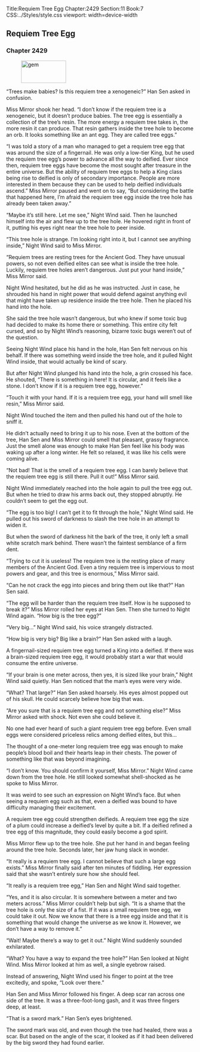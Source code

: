 Title:Requiem Tree Egg 
Chapter:2429 
Section:11 
Book:7 
CSS:../Styles/style.css 
viewport: width=device-width
  
## Requiem Tree Egg
### Chapter 2429 
<figure>
	<img src="../Images/gem.gif" alt="gem" id="gem" width="120" height="60" />
</figure>
  

  
  “Trees make babies? Is this requiem tree a xenogeneic?” Han Sen asked in confusion.

Miss Mirror shook her head. “I don’t know if the requiem tree is a xenogeneic, but it doesn’t produce babies. The tree egg is essentially a collection of the tree’s resin. The more energy a requiem tree takes in, the more resin it can produce. That resin gathers inside the tree hole to become an orb. It looks something like an ant egg. They are called tree eggs.”

“I was told a story of a man who managed to get a requiem tree egg that was around the size of a fingernail. He was only a low-tier King, but he used the requiem tree egg’s power to advance all the way to deified. Ever since then, requiem tree eggs have become the most sought after treasure in the entire universe. But the ability of requiem tree eggs to help a King class being rise to deified is only of secondary importance. People are more interested in them because they can be used to help deified individuals ascend.” Miss Mirror paused and went on to say, “But considering the battle that happened here, I’m afraid the requiem tree egg inside the tree hole has already been taken away.”

“Maybe it’s still here. Let me see,” Night Wind said. Then he launched himself into the air and flew up to the tree hole. He hovered right in front of it, putting his eyes right near the tree hole to peer inside.

“This tree hole is strange. I’m looking right into it, but I cannot see anything inside,” Night Wind said to Miss Mirror.

“Requiem trees are resting trees for the Ancient God. They have unusual powers, so not even deified elites can see what is inside the tree hole. Luckily, requiem tree holes aren’t dangerous. Just put your hand inside,” Miss Mirror said.

Night Wind hesitated, but he did as he was instructed. Just in case, he shrouded his hand in night power that would defend against anything evil that might have taken up residence inside the tree hole. Then he placed his hand into the hole.

She said the tree hole wasn’t dangerous, but who knew if some toxic bug had decided to make its home there or something. This entire city felt cursed, and so by Night Wind’s reasoning, bizarre toxic bugs weren’t out of the question.

Seeing Night Wind place his hand in the hole, Han Sen felt nervous on his behalf. If there was something weird inside the tree hole, and it pulled Night Wind inside, that would actually be kind of scary.

But after Night Wind plunged his hand into the hole, a grin crossed his face. He shouted, “There is something in here! It is circular, and it feels like a stone. I don’t know if it is a requiem tree egg, however.”

“Touch it with your hand. If it is a requiem tree egg, your hand will smell like resin,” Miss Mirror said.

Night Wind touched the item and then pulled his hand out of the hole to sniff it.

He didn’t actually need to bring it up to his nose. Even at the bottom of the tree, Han Sen and Miss Mirror could smell that pleasant, grassy fragrance. Just the smell alone was enough to make Han Sen feel like his body was waking up after a long winter. He felt so relaxed, it was like his cells were coming alive.

“Not bad! That is the smell of a requiem tree egg. I can barely believe that the requiem tree egg is still there. Pull it out!” Miss Mirror said.

Night Wind immediately reached into the hole again to pull the tree egg out. But when he tried to draw his arms back out, they stopped abruptly. He couldn’t seem to get the egg out.

“The egg is too big! I can’t get it to fit through the hole,” Night Wind said. He pulled out his sword of darkness to slash the tree hole in an attempt to widen it.

But when the sword of darkness hit the bark of the tree, it only left a small white scratch mark behind. There wasn’t the faintest semblance of a firm dent.

“Trying to cut it is useless! The requiem tree is the resting place of many members of the Ancient God. Even a tiny requiem tree is impervious to most powers and gear, and this tree is enormous,” Miss Mirror said.

“Can he not crack the egg into pieces and bring them out like that?” Han Sen said.

“The egg will be harder than the requiem tree itself. How is he supposed to break it?” Miss Mirror rolled her eyes at Han Sen. Then she turned to Night Wind again. “How big is the tree egg?”

“Very big…” Night Wind said, his voice strangely distracted.

“How big is very big? Big like a brain?” Han Sen asked with a laugh.

A fingernail-sized requiem tree egg turned a King into a deified. If there was a brain-sized requiem tree egg, it would probably start a war that would consume the entire universe.

“If your brain is one meter across, then yes, it is sized like your brain,” Night Wind said quietly. Han Sen noticed that the man’s eyes were very wide.

“What? That large?” Han Sen asked hoarsely. His eyes almost popped out of his skull. He could scarcely believe how big that was.

“Are you sure that is a requiem tree egg and not something else?” Miss Mirror asked with shock. Not even she could believe it.

No one had ever heard of such a giant requiem tree egg before. Even small eggs were considered priceless relics among deified elites, but this…

The thought of a one-meter long requiem tree egg was enough to make people’s blood boil and their hearts leap in their chests. The power of something like that was beyond imagining.

“I don’t know. You should confirm it yourself, Miss Mirror.” Night Wind came down from the tree hole. He still looked somewhat shell-shocked as he spoke to Miss Mirror.

It was weird to see such an expression on Night Wind’s face. But when seeing a requiem egg such as that, even a deified was bound to have difficulty managing their excitement.

A requiem tree egg could strengthen deifieds. A requiem tree egg the size of a plum could increase a deified’s level by quite a bit. If a deified refined a tree egg of this magnitude, they could easily become a god spirit.

Miss Mirror flew up to the tree hole. She put her hand in and began feeling around the tree hole. Seconds later, her jaw hung slack in wonder.

“It really is a requiem tree egg. I cannot believe that such a large egg exists.” Miss Mirror finally said after ten minutes of fiddling. Her expression said that she wasn’t entirely sure how she should feel.

“It really is a requiem tree egg,” Han Sen and Night Wind said together.

“Yes, and it is also circular. It is somewhere between a meter and two meters across.” Miss Mirror couldn’t help but sigh. “It is a shame that the tree hole is only the size of a fist. If it was a small requiem tree egg, we could take it out. Now we know that there is a tree egg inside and that it is something that would change the universe as we know it. However, we don’t have a way to remove it.”

“Wait! Maybe there’s a way to get it out.” Night Wind suddenly sounded exhilarated.

“What? You have a way to expand the tree hole?” Han Sen looked at Night Wind. Miss Mirror looked at him as well, a single eyebrow raised.

Instead of answering, Night Wind used his finger to point at the tree excitedly, and spoke, “Look over there.”

Han Sen and Miss Mirror followed his finger. A deep scar ran across one side of the tree. It was a three-foot-long gash, and it was three fingers deep, at least.

“That is a sword mark.” Han Sen’s eyes brightened.

The sword mark was old, and even though the tree had healed, there was a scar. But based on the angle of the scar, it looked as if it had been delivered by the big sword they had found earlier.
